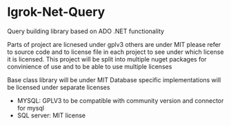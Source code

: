# Igrok-Net-Query
Query building library based on ADO .NET functionality

Parts of project are licnesed under gplv3 others are under MIT please refer to source code and to license file in each project to see under which license it is licensed.
This project will be split into multiple nuget packages for convinience of use and to be able to use multiple licenses

Base class library will be under MIT
Database specific implementations will be licensed under separate licenses
 * MYSQL: GPLV3 to be compatible with community version and connector for mysql
 * SQL server: MIT license
